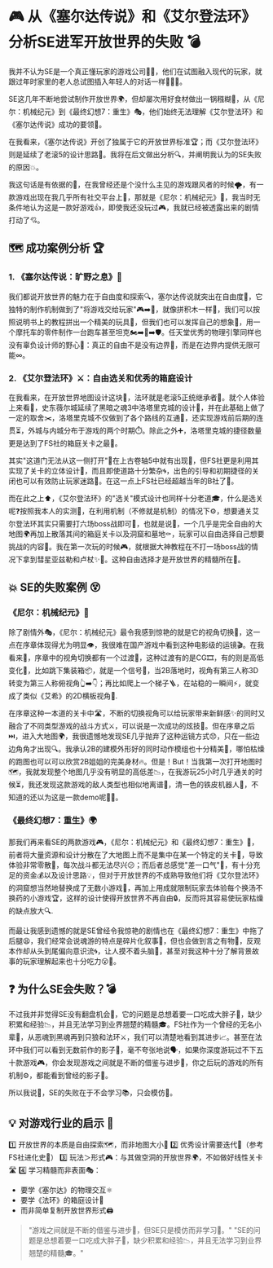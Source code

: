# 🎮 从《塞尔达传说》和《艾尔登法环》分析SE进军开放世界的失败 💣

我并不认为SE是一个真正懂玩家的游戏公司🙅‍♂️，他们在试图融入现代的玩家，就跟过年时家里的老人总试图插入年轻人的对话一样👴💬👦。

SE这几年不断地尝试制作开放世界🌍，但却屡次用好食材做出一锅糨糊🍲，从《尼尔：机械纪元》到《最终幻想7：重生》🎭，他们始终无法理解《艾尔登法环》和《塞尔达传说》成功的要领🔑。

在我看来，《塞尔达传说》开创了独属于它的开放世界标准🏆；而《艾尔登法环》则是延续了老滚5的设计思路🧠。我将在后文做出分析🔍，并阐明我认为的SE失败的原因💥。

我这句话是有依据的📜，在我曾经还是个没什么主见的游戏跟风者的时候🌪️，有一款游戏出现在我几乎所有社交平台上📱，那就是《尼尔：机械纪元》🤖，我当时无条件地认为这是一款好游戏👍，即使我还没玩过🎮，我就已经被透露出来的剧情打动了💘。

## 🗺️ 成功案例分析 🏆

### 1. 《塞尔达传说：旷野之息》🌄
我们都说开放世界的魅力在于自由度和探索🔍，塞尔达传说就突出在自由度🌈，它独特的制作机制做到了"将游戏交给玩家"🎮➡️👤，就像拼积木一样🧩，我们可以按照说明书上的教程拼出一个精美的玩具🎁，但我们也可以发挥自己的想象💭，用一个摩托车的零件制作一台跑车甚至坦克🏍️➡️🚗➡️🛡️。任天堂优秀的物理引擎同样也没有辜负设计师的野心💪：真正的自由不是没有边界🚧，而是在边界内提供无限可能∞。

### 2. 《艾尔登法环》⚔️：自由选关和优秀的箱庭设计
在我看来，在开放世界地图设计这块🧩，法环就是老滚5正统继承者👑。就个人体验上来看👀，史东薇尔城延续了黑暗之魂3中洛塔里克城的设计🏰，并在此基础上做了一定的取舍✂️，洛塔里克城不仅做到了各个路线的互通🔄，还实现游戏前后期的连贯⏳，外城与内城分布于游戏的两个时期⏱️。除此之外➕，洛塔里克城的捷径数量更是达到了FS社的箱庭关卡之最🥇。

其实"这道门无法从这一侧打开"🚪在上古卷轴5中就有出现👀，但FS社更是利用其实现了关卡的立体设计📐，而且即使道路十分繁杂🌀，出色的引导和初期捷径的关闭也可以有效防止玩家迷路🧭。在这一点上FS社已经超越当年的B社了💪。

而在此之上⬆️，《艾尔登法环》的"选关"模式设计也同样十分老道🎓，什么是选关呢❓按照我本人的实测📏，在利用机制（不修就是机制）的情况下⚙️，想要通关艾尔登法环其实只需要打六场boss战即可👹，也就是说💬，一个几乎是完全自由的大地图🌍再加上散落其间的箱庭关卡以及洞窟和墓地⚰️，玩家可以自由选择自己想要挑战的内容🎯。我在第一次玩的时候🎮，就根据大神教程在不打一场boss战的情况下拿到彗星亚兹勒和卢杖✨🔮。这种自由选择才是开放世界的精髓所在💎。

## 💥 SE的失败案例 😵

### 《尼尔：机械纪元》🤖
除了剧情外🎭，《尼尔：机械纪元》最令我感到惊艳的就是它的视角切换🎥，这一点在序章体现得尤为明显👁️，我很难在国产游戏中看到这种电影级的运镜🎬。在我看来👀，序章中的视角切换都有一个过渡🔄，这种过渡有的是CG🎞️，有的则是高低变化📶，比如跳下集装箱📦，就是一个信号📡，当2B落地时，视角有第三人称3D转变为第三人称俯视角👆➡️👇；再比如爬上一个梯子🪜，在站稳的一瞬间⚡，就变成了类似《艾希》的2D横板视角🔄.

在序章这种一本道的关卡中🛣️，不断的切换视角可以给玩家带来新鲜感✨的同时又融合了不同类型游戏的战斗方式⚔️，可以说是一次成功的炫技💫。但在序章之后⏭️，进入大地图🌍，我很遗憾地发现SE几乎抛弃了这种运镜方式😞，只在一些边边角角才出现🔍。我承认2B的建模外形好的同时动作模组也十分精美💃，哪怕枯燥的跑图也可以可以欣赏2B姐姐的完美身材🔥。但是！But！当我第一次打开地图时🗺️，我就发现整个地图几乎没有明显的高低差📉，在我游玩25小时几乎通关的时候⏳，我还发现这款游戏的敌人类型也相似地离谱🤖，清一色的铁皮机器人🤖，不知道的还以为这是一款demo呢🤷‍♂️。

### 《最终幻想7：重生》🌍
那我们再来看SE的两款游戏🎮，《尼尔：机械纪元》和《最终幻想7：重生》🌠，前者将大量资源和设计分散在了大地图上而不是集中在某一个特定的关卡🎯，导致体验非常零散🧩，每次战斗都无法尽兴😕；而后者总感觉"差一口气"💨，有十分充足的资金💰以及设计思路💡，但对于开放世界的不成熟导致他们将《艾尔登法环》的洞窟想当然地替换成了无数小游戏🎲，再加上用成就限制玩家去体验每个换汤不换药的小游戏🏆，这样的设计使得开放世界不再自由🔒，反而将其容易使玩家枯燥的缺点放大🔍.

而最让我感到遗憾的就是SE曾经令我惊艳的剧情也在《最终幻想7：重生》中拖了后腿😫，我们经常会说魂游的特点是碎片化叙事🧩，但也会做到言之有物💬，反观本作却从头到尾偏向意识流🌀，让人摸不着头脑🤯，甚至对我这种十分了解背景故事的玩家理解起来也十分吃力😮💨。

## ❓ 为什么SE会失败？💣

不过我并非觉得SE没有翻盘机会🔄，它的问题是总想着要一口吃成大胖子🍔，缺少积累和经验📉，并且无法学习到业界翘楚的精髓🎓。FS社作为一个曾经的无名小辈👶，从恶魂到黑魂再到只狼和法环⚔️，我们可以清楚地看到其进步📈。甚至在法环中我们可以看到无数前作的影子👥，毫不夸张地说🗣️，如果你深度游玩过不下五十款游戏🎮，你会发现游戏之间就是不断的借鉴与进步🔄，你之后玩的游戏的所有机制⚙️，都能看到曾经的影子👤。

所以我说💬，SE的失败在于不会学习📚，只会模仿🦜。

## 💡 对游戏行业的启示 🧠
1️⃣ 开放世界的本质是自由探索🗺️，而非地图大小📏
2️⃣ 优秀设计需要迭代🔄（参考FS社进化史📜）
3️⃣ 玩法＞形式🎮：与其做空洞的开放世界🌍，不如做好线性关卡🛣️
4️⃣ 学习精髓而非表面🎭：
   - 要学《塞尔达》的物理交互⚛️
   - 要学《法环》的箱庭设计🏰
   - 而非简单复制开放世界形式🖨️

> "游戏之间就是不断的借鉴与进步🔄，但SE只是模仿而非学习🦜。"
> "SE的问题是总想着要一口吃成大胖子🍔，缺少积累和经验📉，并且无法学习到业界翘楚的精髓🎓。"
